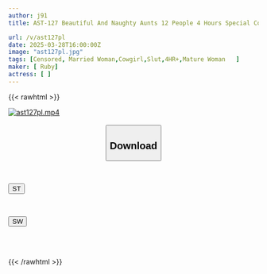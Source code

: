 ```yaml
---
author: j91
title: AST-127 Beautiful And Naughty Aunts 12 People 4 Hours Special Collection Vol.7

url: /v/ast127pl
date: 2025-03-28T16:00:00Z
image: "ast127pl.jpg"
tags: [Censored, Married Woman,Cowgirl,Slut,4HR+,Mature Woman	]
maker: [ Ruby]
actress: [ ]
---
```



{{< rawhtml >}}

<div class="video" data-videoid="vYmxjbPVxkc4vpb">
    <a href="javascript:;">
        <img src="/v/ast127pl/ast127pl.jpg" width="WIDTH" height="HEIGHT" alt="ast127pl.mp4" loading="lazy">
    </a>
</div>

<script type="text/javascript" src="https://j91.asia/asset/on-demand-st.js"></script>

<br>
  <link rel="stylesheet" href="https://j91.asia/asset/bs5.css">
  
  <center>
  <button class="btn btn-primary" type="button" data-bs-toggle="collapse" data-bs-target=".multi-collapse" aria-expanded="false" aria-controls="multiCollapseExample1 multiCollapseExample2"><h2>Download</h2></button></center>
</p>
<div class="row">
  <div class="col">
    <div class="collapse multi-collapse" id="multiCollapseExample1">
      <div class="card card-body">
	      	      <br>
<div class="buttons">  
<p><a href="/v/ast127pl/st.html" target="_blank"><button class="btn-hover color-3"><i class="fa fa-download"></i> ST</button></a></p></div>
    </div>
  </div>
</div>
  <div class="col">
    <div class="collapse multi-collapse" id="multiCollapseExample2">
      <div class="card card-body">
	      <br>
<div class="buttons">
<p><a href="/v/ast127pl/sw.html" target="_blank"><button class="btn-hover color-2"><i class="fa fa-download"></i> SW</button></a></p></div>
<br><br>
      </div>
    </div>
  </div>
</div>

{{< /rawhtml >}}
